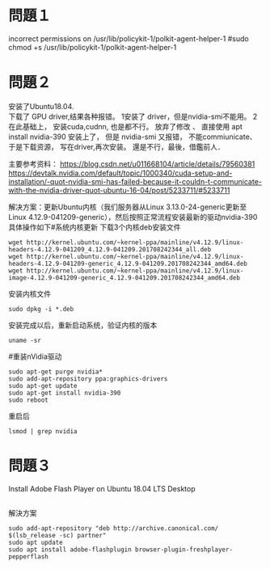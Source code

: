﻿# 問題１
incorrect permissions on /usr/lib/policykit-1/polkit-agent-helper-1
#sudo chmod +s /usr/lib/policykit-1/polkit-agent-helper-1

#	問題２
安装了Ubuntu18.04.  
下载了 GPU driver,结果各种报错。 
1安装了 driver，但是nvidia-smi不能用。 
2 在此基础上， 安装cuda,cudnn, 也是都不行。 
放弃了修改 、
直接使用 apt install nvidia-390
安装上了， 但是  nvidia-smi  又报错， 不能commiunicate、 
于是下载资源， 写在driver,再次安装。 還是不行，最後，借鑑前人．

主要参考资料：
https://blog.csdn.net/u011668104/article/details/79560381
https://devtalk.nvidia.com/default/topic/1000340/cuda-setup-and-installation/-quot-nvidia-smi-has-failed-because-it-couldn-t-communicate-with-the-nvidia-driver-quot-ubuntu-16-04/post/5233711/#5233711

解决方案：更新Ubuntu内核（我们服务器从Linux 3.13.0-24-generic更新至Linux 4.12.9-041209-generic），然后按照正常流程安装最新的驱动nvidia-390具体操作如下#系统内核更新
下载3个内核deb安装文件
```
wget http://kernel.ubuntu.com/~kernel-ppa/mainline/v4.12.9/linux-headers-4.12.9-041209_4.12.9-041209.201708242344_all.deb
wget http://kernel.ubuntu.com/~kernel-ppa/mainline/v4.12.9/linux-headers-4.12.9-041209-generic_4.12.9-041209.201708242344_amd64.deb
wget http://kernel.ubuntu.com/~kernel-ppa/mainline/v4.12.9/linux-image-4.12.9-041209-generic_4.12.9-041209.201708242344_amd64.deb
```
安装内核文件
```
sudo dpkg -i *.deb
```

安装完成以后，重新启动系统，验证内核的版本
```
uname -sr
```
#重装nVidia驱动
```
sudo apt-get purge nvidia*
sudo add-apt-repository ppa:graphics-drivers
sudo apt-get update
sudo apt-get install nvidia-390
sudo reboot
```


重启后

```
lsmod | grep nvidia
```


 



#	問題３
Install Adobe Flash Player on Ubuntu 18.04 LTS Desktop
##
 解決方案
```
sudo add-apt-repository "deb http://archive.canonical.com/ $(lsb_release -sc) partner"
sudo apt update
sudo apt install adobe-flashplugin browser-plugin-freshplayer-pepperflash
```

